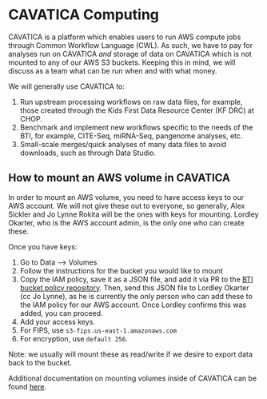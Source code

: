 # CAVATICA Computing

CAVATICA is a platform which enables users to run AWS compute jobs through Common Workflow Language (CWL). As such, we have to pay for analyses run on CAVATICA _and_ storage of data on CAVATICA which is not mounted to any of our AWS S3 buckets. Keeping this in mind, we will discuss as a team what can be run when and with what money.

We will generally use CAVATICA to:

1. Run upstream processing workflows on raw data files, for example, those created through the Kids First Data Resource Center (KF DRC) at CHOP.
2. Benchmark and implement new workflows specific to the needs of the BTI, for example, CITE-Seq, miRNA-Seq, pangenome analyses, etc.
3. Small-scale merges/quick analyses of many data files to avoid downloads, such as through Data Studio.

## How to mount an AWS volume in CAVATICA

In order to mount an AWS volume, you need to have access keys to our AWS account. We will not give these out to everyone, so generally, Alex Sickler and Jo Lynne Rokita will be the ones with keys for mounting. Lordley Okarter, who is the AWS account admin, is the only one who can create these.

Once you have keys:

1. Go to Data —> Volumes
2. Follow the instructions for the bucket you would like to mount
3. Copy the IAM policy, save it as a JSON file, and add it via PR to the [BTI bucket policy repository](https://github.com/childrens-bti/bti-aws-bucket-policies). Then, send this JSON file to Lordley Okarter (cc Jo Lynne), as he is currently the only person who can add these to the IAM policy for our AWS account. Once Lordley confirms this was added, you can proceed.
4. Add your access keys.
5. For FIPS, use `s3-fips.us-east-1.amazonaws.com`
6. For encryption, use `default 256`.

Note: we usually will mount these as read/write if we desire to export data back to the bucket.

Additional documentation on mounting volumes inside of CAVATICA can be found [here](https://docs.cavatica.org/docs/volumes).
